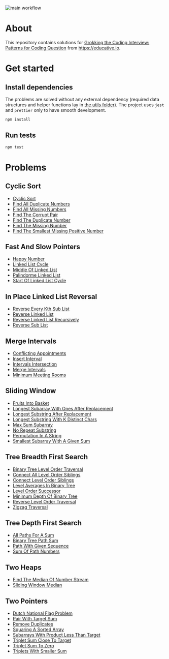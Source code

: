 ![main workflow](https://github.com/teimurjan/educative-grokking-coding-interview/actions/workflows/main.yml/badge.svg)

# About

This repository contains solutions for [Grokking the Coding Interview: Patterns for Coding Question](https://www.educative.io/courses/grokking-the-coding-interview) from https://educative.io.

# Get started

## Install dependencies

The problems are solved without any external dependency (required data structures and helper functions lay in [the utils folder](/src/utils/index.js)). The project uses `jest` and `prettier` only to have smooth development.

```sh
npm install
```

## Run tests

```sh
npm test
```

# Problems

## Cyclic Sort

* [Cyclic Sort](/src/patterns/cyclic-sort/cyclic-sort/cyclic-sort.js)
* [Find All Duplicate Numbers](/src/patterns/cyclic-sort/find-all-duplicate-numbers/find-all-duplicate-numbers.js)
* [Find All Missing Numbers](/src/patterns/cyclic-sort/find-all-missing-numbers/find-all-missing-numbers.js)
* [Find The Corrupt Pair](/src/patterns/cyclic-sort/find-the-corrupt-pair/find-the-corrupt-pair.js)
* [Find The Duplicate Number](/src/patterns/cyclic-sort/find-the-duplicate-number/find-the-duplicate-number.js)
* [Find The Missing Number](/src/patterns/cyclic-sort/find-the-missing-number/find-the-missing-number.js)
* [Find The Smallest Missing Positive Number](/src/patterns/cyclic-sort/find-the-smallest-missing-positive-number/find-the-smallest-missing-positive-number.js)

## Fast And Slow Pointers

* [Happy Number](/src/patterns/fast-and-slow-pointers/happy-number/happy-number.js)
* [Linked List Cycle](/src/patterns/fast-and-slow-pointers/linked-list-cycle/linked-list-cycle.js)
* [Middle Of Linked List](/src/patterns/fast-and-slow-pointers/middle-of-linked-list/middle-of-linked-list.js)
* [Palindorme Linked List](/src/patterns/fast-and-slow-pointers/palindorme-linked-list/palindorme-linked-list.js)
* [Start Of Linked List Cycle](/src/patterns/fast-and-slow-pointers/start-of-linked-list-cycle/start-of-linked-list-cycle.js)

## In Place Linked List Reversal

* [Reverse Every Kth Sub List](/src/patterns/in-place-linked-list-reversal/reverse-every-kth-sub-list/reverse-every-kth-sub-list.js)
* [Reverse Linked List](/src/patterns/in-place-linked-list-reversal/reverse-linked-list/reverse-linked-list.js)
* [Reverse Linked List Recursively](/src/patterns/in-place-linked-list-reversal/reverse-linked-list-recursively/reverse-linked-list-recursively.js)
* [Reverse Sub List](/src/patterns/in-place-linked-list-reversal/reverse-sub-list/reverse-sub-list.js)

## Merge Intervals

* [Conflicting Appointments](/src/patterns/merge-intervals/conflicting-appointments/conflicting-appointments.js)
* [Insert Interval](/src/patterns/merge-intervals/insert-interval/insert-interval.js)
* [Intervals Intersection](/src/patterns/merge-intervals/intervals-intersection/intervals-intersection.js)
* [Merge Intervals](/src/patterns/merge-intervals/merge-intervals/merge-intervals.js)
* [Minimum Meeting Rooms](/src/patterns/merge-intervals/minimum-meeting-rooms/minimum-meeting-rooms.js)

## Sliding Window

* [Fruits Into Basket](/src/patterns/sliding-window/fruits-into-basket/fruits-into-basket.js)
* [Longest Subarray With Ones After Replacement](/src/patterns/sliding-window/longest-subarray-with-ones-after-replacement/longest-subarray-with-ones-after-replacement.js)
* [Longest Substring After Replacement](/src/patterns/sliding-window/longest-substring-after-replacement/longest-substring-after-replacement.js)
* [Longest Substring With K Distinct Chars](/src/patterns/sliding-window/longest-substring-with-k-distinct-chars/longest-substring-with-k-distinct-chars.js)
* [Max Sum Subarray](/src/patterns/sliding-window/max-sum-subarray/max-sum-subarray.js)
* [No Repeat Substring](/src/patterns/sliding-window/no-repeat-substring/no-repeat-substring.js)
* [Permutation In A String](/src/patterns/sliding-window/permutation-in-a-string/permutation-in-a-string.js)
* [Smallest Subarray With A Given Sum](/src/patterns/sliding-window/smallest-subarray-with-a-given-sum/smallest-subarray-with-a-given-sum.js)

## Tree Breadth First Search

* [Binary Tree Level Order Traversal](/src/patterns/tree-breadth-first-search/binary-tree-level-order-traversal/binary-tree-level-order-traversal.js)
* [Connect All Level Order Siblings](/src/patterns/tree-breadth-first-search/connect-all-level-order-siblings/connect-all-level-order-siblings.js)
* [Connect Level Order Siblings](/src/patterns/tree-breadth-first-search/connect-level-order-siblings/connect-level-order-siblings.js)
* [Level Averages In Binary Tree](/src/patterns/tree-breadth-first-search/level-averages-in-binary-tree/level-averages-in-binary-tree.js)
* [Level Order Successor](/src/patterns/tree-breadth-first-search/level-order-successor/level-order-successor.js)
* [Minimum Depth Of Binary Tree](/src/patterns/tree-breadth-first-search/minimum-depth-of-binary-tree/minimum-depth-of-binary-tree.js)
* [Reverse Level Order Traversal](/src/patterns/tree-breadth-first-search/reverse-level-order-traversal/reverse-level-order-traversal.js)
* [Zigzag Traversal](/src/patterns/tree-breadth-first-search/zigzag-traversal/zigzag-traversal.js)

## Tree Depth First Search

* [All Paths For A Sum](/src/patterns/tree-depth-first-search/all-paths-for-a-sum/all-paths-for-a-sum.js)
* [Binary Tree Path Sum](/src/patterns/tree-depth-first-search/binary-tree-path-sum/binary-tree-path-sum.js)
* [Path With Given Sequence](/src/patterns/tree-depth-first-search/path-with-given-sequence/path-with-given-sequence.js)
* [Sum Of Path Numbers](/src/patterns/tree-depth-first-search/sum-of-path-numbers/sum-of-path-numbers.js)

## Two Heaps

* [Find The Median Of Number Stream](/src/patterns/two-heaps/find-the-median-of-number-stream/find-the-median-of-number-stream.js)
* [Sliding Window Median](/src/patterns/two-heaps/sliding-window-median/sliding-window-median.js)

## Two Pointers

* [Dutch National Flag Problem](/src/patterns/two-pointers/dutch-national-flag-problem/dutch-national-flag-problem.js)
* [Pair With Target Sum](/src/patterns/two-pointers/pair-with-target-sum/pair-with-target-sum.js)
* [Remove Duplicates](/src/patterns/two-pointers/remove-duplicates/remove-duplicates.js)
* [Squaring A Sorted Array](/src/patterns/two-pointers/squaring-a-sorted-array/squaring-a-sorted-array.js)
* [Subarrays With Product Less Than Target](/src/patterns/two-pointers/subarrays-with-product-less-than-target/subarrays-with-product-less-than-target.js)
* [Triplet Sum Close To Target](/src/patterns/two-pointers/triplet-sum-close-to-target/triplet-sum-close-to-target.js)
* [Triplet Sum To Zero](/src/patterns/two-pointers/triplet-sum-to-zero/triplet-sum-to-zero.js)
* [Triplets With Smaller Sum](/src/patterns/two-pointers/triplets-with-smaller-sum/triplets-with-smaller-sum.js)

  